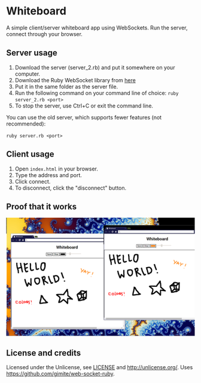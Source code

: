 # Whiteboard
A simple client/server whiteboard app using WebSockets.
Run the server, connect through your browser.

## Server usage
1. Download the server (server_2.rb) and put it somewhere on your computer.
2. Download the Ruby WebSocket library from [here](https://github.com/gimite/web-socket-ruby)
3. Put it in the same folder as the server file.
4. Run the following command on your command line of choice:
    `ruby server_2.rb <port>`
5. To stop the server, use Ctrl+C or exit the command line.

You can use the old server, which supports fewer features (not recommended):

`ruby server.rb <port>`

## Client usage
1. Open `index.html` in your browser.
2. Type the address and port.
3. Click connect.
4. To disconnect, click the "disconnect" button.

## Proof that it works
![It works!](https://raw.githubusercontent.com/InputUsername/Whiteboard/master/IT_WORKS.png)

## License and credits
Licensed under the Unlicense, see [LICENSE](https://github.com/InputUsername/Whiteboard/blob/master/LICENSE)
and http://unlicense.org/. Uses https://github.com/gimite/web-socket-ruby.
